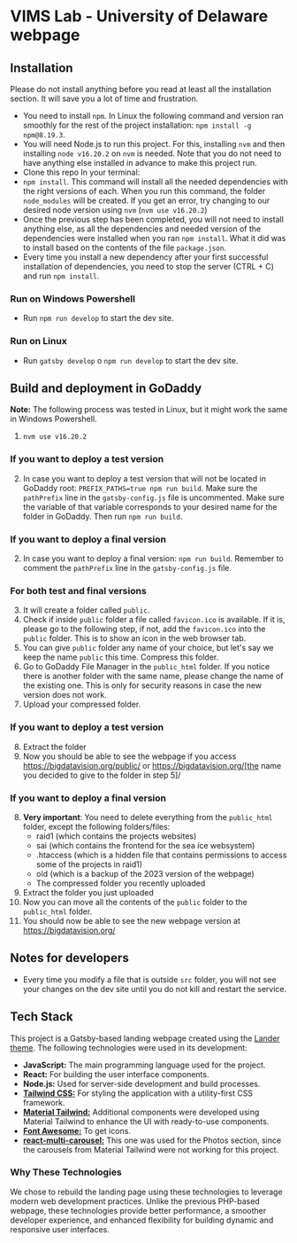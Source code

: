 # VIMS Lab - University of Delaware webpage

## Installation
Please do not install anything before you read at least all the installation section. It will save you a lot of time and frustration.
- You need to install `npm`. In Linux the following command and version ran smoothly for the rest of the project installation:  `npm install -g npm@8.19.3`.
- You will need Node.js to run this project. For this, installing `nvm` and then installing `node v16.20.2` on `nvm` is needed.
Note that you do not need to have anything else installed in advance to make this project run.
- Clone this repo
In your terminal:
- `npm install`. This command will install all the needed dependencies with the right versions of each. When you run this command, the folder `node_modules` will be created. If you get an error, try changing to our desired node version using `nvm` (`nvm use v16.20.2`)
- Once the previous step has been completed, you will not need to install anything else, as all the dependencies and needed version of the dependencies were installed when you ran `npm install`. What it did was to install based on the contents of the file `package.json`.
- Every time you install a new dependency after your first successful installation of dependencies, you need to stop the server (CTRL + C) and run `npm install`.


### Run on Windows Powershell
- Run `npm run develop` to start the dev site.

### Run on Linux
- Run `gatsby develop` o `npm run develop` to start the dev site.

## Build and deployment in GoDaddy
**Note:** The following process was tested in Linux, but it might work the same in Windows Powershell.
1. `nvm use v16.20.2`

### If you want to deploy a test version
2. In case you want to deploy a test version that will not be located in GoDaddy root: `PREFIX_PATHS=true npm run build`. Make sure the `pathPrefix` line in the `gatsby-config.js` file is uncommented. Make sure the variable of that variable corresponds to your desired name for the folder in GoDaddy. Then run `npm run build`.

### If you want to deploy a final version
2. In case you want to deploy a final version: `npm run build`. Remember to comment the `pathPrefix` line in the `gatsby-config.js` file.

### For both test and final versions
3. It will create a folder called `public`.
4. Check if inside `public` folder a file called `favicon.ico` is available. If it is, please go to the following step, if not, add the `favicon.ico` into the `public` folder. This is to show an icon in the web browser tab.
5. You can give `public` folder any name of your choice, but let's say we keep the name `public` this time. Compress this folder.
6. Go to GoDaddy File Manager in the `public_html` folder. If you notice there is another folder with the same name, please change the name of the existing one. This is only for security reasons in case the new version does not work. 
7. Upload your compressed folder.

### If you want to deploy a test version
8. Extract the folder
9. Now you should be able to see the webpage if you access https://bigdatavision.org/public/ or https://bigdatavision.org/[the name you decided to give to the folder in step 5]/

### If you want to deploy a final version
8. **Very important**: You need to delete everything from the `public_html` folder, except the following folders/files:
    - raid1 (which contains the projects websites)
    - sai (which contains the frontend for the sea ice websystem)
    - .htaccess (which is a hidden file that contains permissions to access some of the projects in raid1)
    - old (which is a backup of the 2023 version of the webpage)
    - The compressed folder you recently uploaded
9. Extract the folder you just uploaded
10. Now you can move all the contents of the `public` folder to the `public_html` folder.
11. You should now be able to see the new webpage version at https://bigdatavision.org/

## Notes for developers
- Every time you modify a file that is outside `src` folder, you will not see your changes on the dev site until you do not kill and restart the service.

## Tech Stack
This project is a Gatsby-based landing webpage created using the [Lander theme](https://gatsbytemplates.io/theme/lander-gatsby-theme/). The following technologies were used in its development:

- **JavaScript:** The main programming language used for the project.
- **React:** For building the user interface components.
- **Node.js:** Used for server-side development and build processes.
- [**Tailwind CSS:**](https://tailwindcss.com/) For styling the application with a utility-first CSS framework.
- [**Material Tailwind:**](https://www.material-tailwind.com/docs/react/installation) Additional components were developed using Material Tailwind to enhance the UI with ready-to-use components.
- [**Font Awesome:**](https://fontawesome.com/icons) To get icons.
- [**react-multi-carousel:**](https://www.npmjs.com/package/react-multi-carousel) This one was used for the Photos section, since the carousels from Material Tailwind were not working for this project.

### Why These Technologies
We chose to rebuild the landing page using these technologies to leverage modern web development practices. Unlike the previous PHP-based webpage, these technologies provide better performance, a smoother developer experience, and enhanced flexibility for building dynamic and responsive user interfaces.